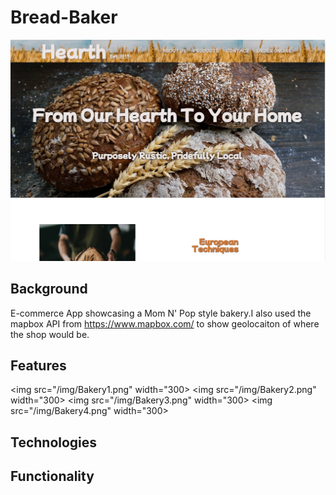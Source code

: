 # Bread-Baker

![HearthBakery](/img/HearthBakeryPic.png)

## Background

E-commerce App showcasing a Mom N' Pop style bakery.I also used the mapbox API from https://www.mapbox.com/ to show geolocaiton of where the shop would be.

## Features

<img src="/img/Bakery1.png" width="300>
<img src="/img/Bakery2.png" width="300>
<img src="/img/Bakery3.png" width="300>
<img src="/img/Bakery4.png" width="300>

## Technologies

## Functionality
